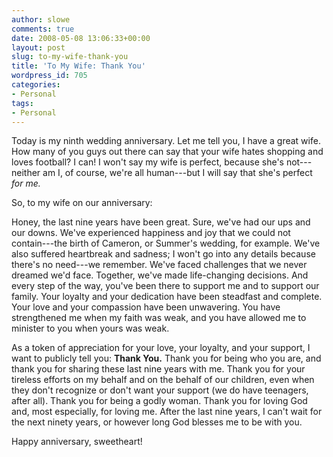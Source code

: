 ```yaml
---
author: slowe
comments: true
date: 2008-05-08 13:06:33+00:00
layout: post
slug: to-my-wife-thank-you
title: 'To My Wife: Thank You'
wordpress_id: 705
categories:
- Personal
tags:
- Personal
---
```


Today is my ninth wedding anniversary. Let me tell you, I have a great wife. How many of you guys out there can say that your wife hates shopping and loves football? I can! I won't say my wife is perfect, because she's not---neither am I, of course, we're all human---but I will say that she's perfect _for me._

So, to my wife on our anniversary:

Honey, the last nine years have been great. Sure, we've had our ups and our downs. We've experienced happiness and joy that we could not contain---the birth of Cameron, or Summer's wedding, for example. We've also suffered heartbreak and sadness; I won't go into any details because there's no need---we remember. We've faced challenges that we never dreamed we'd face. Together, we've made life-changing decisions. And every step of the way, you've been there to support me and to support our family. Your loyalty and your dedication have been steadfast and complete. Your love and your compassion have been unwavering. You have strengthened me when my faith was weak, and you have allowed me to minister to you when yours was weak.

As a token of appreciation for your love, your loyalty, and your support, I want to publicly tell you: **Thank You.** Thank you for being who you are, and thank you for sharing these last nine years with me. Thank you for your tireless efforts on my behalf and on the behalf of our children, even when they don't recognize or don't want your support (we do have teenagers, after all). Thank you for being a godly woman. Thank you for loving God and, most especially, for loving me. After the last nine years, I can't wait for the next ninety years, or however long God blesses me to be with you.

Happy anniversary, sweetheart!
